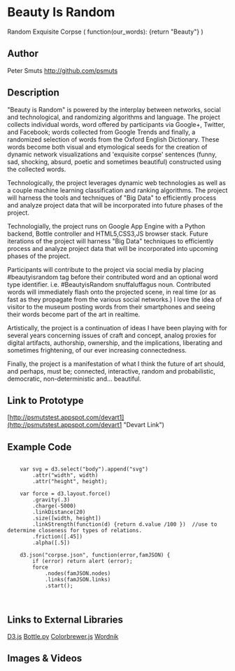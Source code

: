 # Beauty Is Random

Random Exquisite Corpse ( function(our_words): {return "Beauty"} )


## Author

Peter Smuts http://github.com/psmuts


## Description

"Beauty is Random" is powered by the interplay between networks,  social and technological, and randomizing algorithms and language.  The project collects individual words, word offered by participants via Google+, Twitter, and Facebook; words collected from Google Trends and finally, a randomized selection of words from the Oxford English Dictionary.  These words become both visual and etymological seeds for the creation of dynamic network visualizations and 'exquisite corpse' sentences (funny, sad, shocking, absurd, poetic and sometimes beautiful) constructed using the collected words.  

Technologically, the project leverages dynamic web technologies as well as a couple machine learning classification and ranking algorithms. The project will harness the tools and techniques of "Big Data" to efficiently process and analyze project data that will be incorporated into future phases of the project.

Technologially, the project runs on Google App Engine with a Python backend, Bottle controller and HTML5,CSS3,JS browser stack.  Future iterations of the project will harness "Big Data" techniques to efficiently process and analyze project data that will be incorporated into upcoming phases of the project.

Participants will contribute to the project via social media by placing #beautyisrandom tag before their contributed word and an optional word type identifier.  i.e. #BeautyisRandom snuffaluffagus noun.  Contributed words will immediately flash onto the projected scene, in real time (or as fast as they propagate from the various social networks.) I love the idea of visitor to the museum posting words from their smartphones and seeing their words become part of the art in realtime.

Artistically, the project is a continuation of ideas I have been playing with for several years concerning issues of craft and concept, analog proxies for digital artifacts, authorship, ownership, and the implications, liberating and sometimes frightening, of our ever increasing connectedness.  

Finally, the project is a manifestation of what I think the future of art should, and perhaps, must be; connected, interactive, random and probabilistic, democratic, non-deterministic and... beautiful. 

## Link to Prototype

[http://psmutstest.appspot.com/devart1](http://psmutstest.appspot.com/devart1 "Devart Link")

## Example Code

```

    var svg = d3.select("body").append("svg")
        .attr("width", width)
        .attr("height", height);

    var force = d3.layout.force()  
        .gravity(.3)
        .charge(-5000)
        .linkDistance(20)
        .size([width, height])
        .linkStrength(function(d) {return d.value /100 })  //use to determine closeness for types of relations.
        .friction([.45])
        .alpha([.5])

    d3.json("corpse.json", function(error,famJSON) {
        if (error) return alert (error);
        force
            .nodes(famJSON.nodes)  
            .links(famJSON.links)  
            .start();

   
```

## Links to External Libraries

[D3.js](https://github.com/mbostock)
[Bottle.py](http://bottlepy.org/)
[Colorbrewer.js](http://colorbrewer2.org/)
[Wordnik](http://developer.wordnik.com)


## Images & Videos



